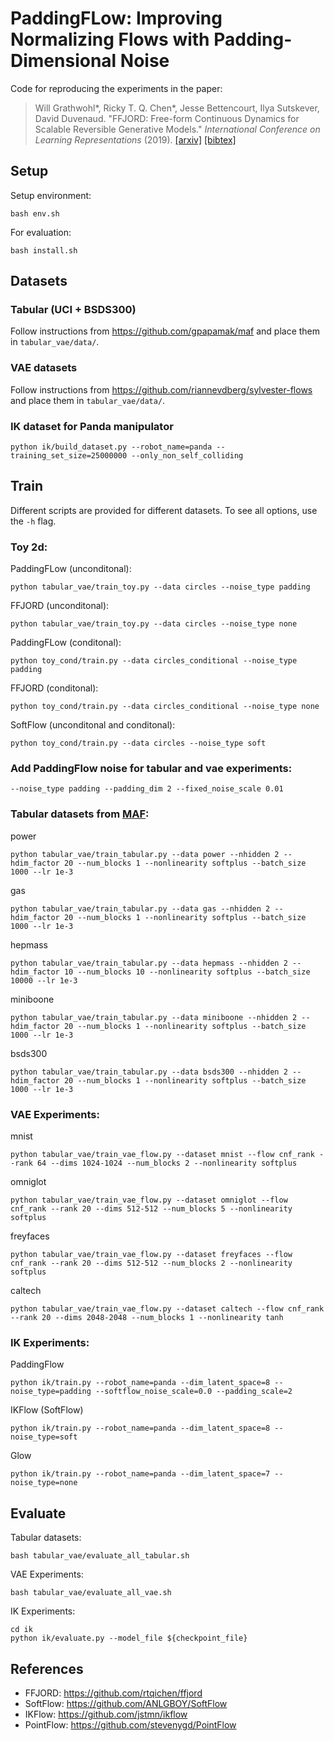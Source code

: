 # PaddingFLow: Improving Normalizing Flows with Padding-Dimensional Noise

Code for reproducing the experiments in the paper:

> Will Grathwohl*, Ricky T. Q. Chen*, Jesse Bettencourt, Ilya Sutskever, David Duvenaud. "FFJORD: Free-form Continuous Dynamics for Scalable Reversible Generative Models." _International Conference on Learning Representations_ (2019).
> [[arxiv]](https://arxiv.org/abs/1810.01367) [[bibtex]](http://www.cs.toronto.edu/~rtqichen/bibtex/ffjord.bib)


## Setup
Setup environment:
```
bash env.sh
```
For evaluation:
```
bash install.sh
```
## Datasets

### Tabular (UCI + BSDS300)
Follow instructions from https://github.com/gpapamak/maf and place them in `tabular_vae/data/`.

### VAE datasets
Follow instructions from https://github.com/riannevdberg/sylvester-flows and place them in `tabular_vae/data/`.

### IK dataset for Panda manipulator
```
python ik/build_dataset.py --robot_name=panda --training_set_size=25000000 --only_non_self_colliding
```
## Train

Different scripts are provided for different datasets. To see all options, use the `-h` flag.

### Toy 2d:
PaddingFLow (unconditonal):
```
python tabular_vae/train_toy.py --data circles --noise_type padding
```
FFJORD (unconditonal):
```
python tabular_vae/train_toy.py --data circles --noise_type none
```
PaddingFLow (conditonal):
```
python toy_cond/train.py --data circles_conditional --noise_type padding
```
FFJORD (conditonal):
```
python toy_cond/train.py --data circles_conditional --noise_type none
```
SoftFlow (unconditonal and conditonal):
```
python toy_cond/train.py --data circles --noise_type soft
```
### Add PaddingFlow noise for tabular and vae experiments:
```
--noise_type padding --padding_dim 2 --fixed_noise_scale 0.01
```
### Tabular datasets from [MAF](https://github.com/gpapamak/maf):
power
```
python tabular_vae/train_tabular.py --data power --nhidden 2 --hdim_factor 20 --num_blocks 1 --nonlinearity softplus --batch_size 1000 --lr 1e-3
```
gas
```
python tabular_vae/train_tabular.py --data gas --nhidden 2 --hdim_factor 20 --num_blocks 1 --nonlinearity softplus --batch_size 1000 --lr 1e-3
```
hepmass
```
python tabular_vae/train_tabular.py --data hepmass --nhidden 2 --hdim_factor 10 --num_blocks 10 --nonlinearity softplus --batch_size 10000 --lr 1e-3
```
miniboone
```
python tabular_vae/train_tabular.py --data miniboone --nhidden 2 --hdim_factor 20 --num_blocks 1 --nonlinearity softplus --batch_size 1000 --lr 1e-3
```
bsds300
```
python tabular_vae/train_tabular.py --data bsds300 --nhidden 2 --hdim_factor 20 --num_blocks 1 --nonlinearity softplus --batch_size 1000 --lr 1e-3
```

### VAE Experiments:
mnist
```
python tabular_vae/train_vae_flow.py --dataset mnist --flow cnf_rank --rank 64 --dims 1024-1024 --num_blocks 2 --nonlinearity softplus
```
omniglot
```
python tabular_vae/train_vae_flow.py --dataset omniglot --flow cnf_rank --rank 20 --dims 512-512 --num_blocks 5 --nonlinearity softplus
```
freyfaces
```
python tabular_vae/train_vae_flow.py --dataset freyfaces --flow cnf_rank --rank 20 --dims 512-512 --num_blocks 2 --nonlinearity softplus
```
caltech
```
python tabular_vae/train_vae_flow.py --dataset caltech --flow cnf_rank --rank 20 --dims 2048-2048 --num_blocks 1 --nonlinearity tanh
```


### IK Experiments:
PaddingFlow
```
python ik/train.py --robot_name=panda --dim_latent_space=8 --noise_type=padding --softflow_noise_scale=0.0 --padding_scale=2
```
IKFlow (SoftFlow)
```
python ik/train.py --robot_name=panda --dim_latent_space=8 --noise_type=soft
```
Glow
```
python ik/train.py --robot_name=panda --dim_latent_space=7 --noise_type=none
```

## Evaluate
Tabular datasets:
```
bash tabular_vae/evaluate_all_tabular.sh
```
VAE Experiments:
```
bash tabular_vae/evaluate_all_vae.sh
```
IK Experiments:
```
cd ik
python ik/evaluate.py --model_file ${checkpoint_file}
```



## References
- FFJORD: https://github.com/rtqichen/ffjord
- SoftFlow: https://github.com/ANLGBOY/SoftFlow
- IKFlow: https://github.com/jstmn/ikflow
- PointFlow: https://github.com/stevenygd/PointFlow